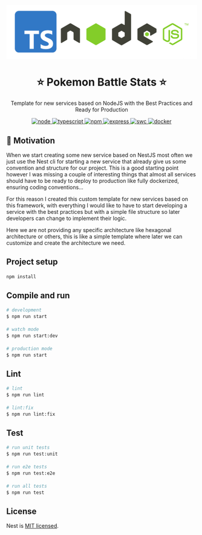 <p align="center">
  <a href="https://nodejs.org/en" target="blank">
    <img src="images/node.png" width="512" alt="Node Logo" />
  </a>
</p>

<h1 align="center">⭐ Pokemon Battle Stats ⭐</h1>

<p align="center">
  Template for new services based on NodeJS with the Best Practices and Ready for Production
</p>

<p align="center">
  <a href="https://nodejs.org/docs/latest-v20.x/api/index.html" target="_blank">
    <img src="https://img.shields.io/badge/node-20.x-green.svg" alt="node"/>
  </a>
  <a href="https://www.typescriptlang.org/" target="_blank">
    <img src="https://img.shields.io/badge/typescript-5.x-blue.svg" alt="typescript"/>
  </a>
  <a href="https://www.npmjs.com/" target="_blank">
    <img src="https://img.shields.io/badge/npm-10.x-red.svg" alt="npm"/>
  </a>
  <a href="https://expressjs.com/">
    <img src="https://img.shields.io/badge/Web_Framework-Express-black.svg" alt="express"/>
  </a>
  <a href="https://swc.rs/">
    <img src="https://img.shields.io/badge/Compiler-SWC_-orange.svg" alt="swc"/>
  </a>
  <a href="https://www.docker.com/">
    <img src="https://img.shields.io/badge/Dockerized 🐳_-blue.svg" alt="docker"/>
  </a>
</p>

## 👀 Motivation

When we start creating some new service based on NestJS most often we just use the Nest cli for starting a new service that already give us some convention and structure for our project. This is a good starting point however I was missing a couple of interesting things that almost all services should have to be ready to deploy to production like fully dockerized, ensuring coding conventions...

For this reason I created this custom template for new services based on this framework, with everything I would like to have to start developing a service with the best practices but with a simple file structure so later developers can change to implement their logic.

Here we are not providing any specific architecture like hexagonal architecture or others, this is like a simple template where later we can customize and create the architecture we need.

## Project setup

```bash
npm install
```

## Compile and run

```bash
# development
$ npm run start

# watch mode
$ npm run start:dev

# production mode
$ npm run start
```

## Lint

```bash
# lint
$ npm run lint

# lint:fix
$ npm run lint:fix
```

## Test

```bash
# run unit tests
$ npm run test:unit

# run e2e tests
$ npm run test:e2e

# run all tests
$ npm run test
```

## License

Nest is [MIT licensed](https://github.com/nestjs/nest/blob/master/LICENSE).

